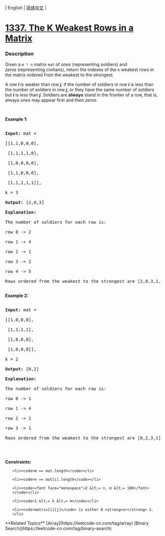 | English | [简体中文](README.md) |

# [1337. The K Weakest Rows in a Matrix](https://leetcode-cn.com/problems/the-k-weakest-rows-in-a-matrix)
 ### Description
<p>Given a <code>m&nbsp;* n</code>&nbsp;matrix <code>mat</code> of <em>ones</em>&nbsp;(representing soldiers) and <em>zeros</em>&nbsp;(representing civilians), return the indexes of the <code>k</code> weakest rows in the matrix ordered from the weakest to the strongest.</p>

<p>A row <em><strong>i</strong></em> is weaker than row <em><strong>j</strong></em>, if the number of soldiers in row <em><strong>i</strong></em> is less than the number of soldiers in row <em><strong>j</strong></em>, or they have the same number of soldiers but <em><strong>i</strong></em> is less than <em><strong>j</strong></em>. Soldiers are <strong>always</strong> stand in the frontier of a row, that is, always <em>ones</em>&nbsp;may appear first and then <em>zeros</em>.</p>

<p>&nbsp;</p>
<p><strong>Example 1:</strong></p>

<pre>
<strong>Input:</strong> mat = 
[[1,1,0,0,0],
 [1,1,1,1,0],
 [1,0,0,0,0],
 [1,1,0,0,0],
 [1,1,1,1,1]], 
k = 3
<strong>Output:</strong> [2,0,3]
<strong>Explanation:</strong> 
The number of soldiers for each row is: 
row 0 -&gt; 2 
row 1 -&gt; 4 
row 2 -&gt; 1 
row 3 -&gt; 2 
row 4 -&gt; 5 
Rows ordered from the weakest to the strongest are [2,0,3,1,4]
</pre>

<p><strong>Example 2:</strong></p>

<pre>
<strong>Input:</strong> mat = 
[[1,0,0,0],
&nbsp;[1,1,1,1],
&nbsp;[1,0,0,0],
&nbsp;[1,0,0,0]], 
k = 2
<strong>Output:</strong> [0,2]
<strong>Explanation:</strong> 
The number of soldiers for each row is: 
row 0 -&gt; 1 
row 1 -&gt; 4 
row 2 -&gt; 1 
row 3 -&gt; 1 
Rows ordered from the weakest to the strongest are [0,2,3,1]
</pre>

<p>&nbsp;</p>
<p><strong>Constraints:</strong></p>

<ul>
	<li><code>m == mat.length</code></li>
	<li><code>n == mat[i].length</code></li>
	<li><code><font face="monospace">2 &lt;= n, m &lt;= 100</font></code></li>
	<li><code>1 &lt;= k &lt;= m</code></li>
	<li><code>matrix[i][j]</code> is either 0 <strong>or</strong> 1.</li>
</ul>
**Related Topics**  [Array](https://leetcode-cn.com/tag/array) [Binary Search](https://leetcode-cn.com/tag/binary-search) 